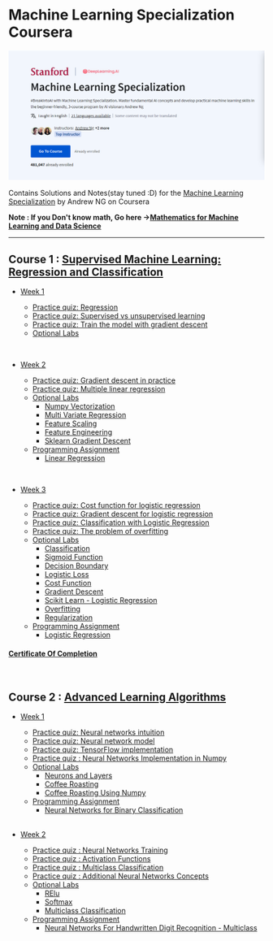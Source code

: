# Machine Learning Specialization Coursera


![](https://github.com/YourIPaddress/Machine-Learning-Specialization-by-Andrew-NG/blob/main/Resources/Screenshot%202024-09-05%20214308.png)

Contains Solutions and Notes(stay tuned :D) for the [Machine Learning Specialization](https://www.coursera.org/specializations/machine-learning-introduction/?utm_medium=coursera&utm_source=home-page&utm_campaign=mlslaunch2022IN) by Andrew NG on Coursera 

**Note : If you Don't know math, Go here ->[Mathematics for Machine Learning and Data Science](https://github.com/greyhatguy007/Mathematics-for-Machine-Learning-and-Data-Science-Specialization-Coursera)**

<hr/>

## Course 1 : [Supervised Machine Learning: Regression and Classification ](https://www.coursera.org/learn/machine-learning?specialization=machine-learning-introduction)

- [Week 1](https://github.com/greyhatguy007/Machine-Learning-Specialization-Coursera/tree/main/C1%20-%20Supervised%20Machine%20Learning%20-%20Regression%20and%20Classification/week1)

    - [Practice quiz: Regression](https://github.com/YourIPaddress/Machine-Learning-Specialization-by-Andrew-NG/tree/main/C1%20-%20Supervised%20Machine%20Learning%20-%20Regression%20and%20Classification/Week%201/2.%20Graded%20Quiz%20-%20Regression)
    - [Practice quiz: Supervised vs unsupervised learning](https://github.com/YourIPaddress/Machine-Learning-Specialization-by-Andrew-NG/tree/main/C1%20-%20Supervised%20Machine%20Learning%20-%20Regression%20and%20Classification/Week%201/1.%20Graded%20Quiz%20-%20Supervised%20Vs%20Unsupervised%20Learning)
    - [Practice quiz: Train the model with gradient descent](https://github.com/YourIPaddress/Machine-Learning-Specialization-by-Andrew-NG/tree/main/C1%20-%20Supervised%20Machine%20Learning%20-%20Regression%20and%20Classification/Week%201/3.%20Graded%20Quiz%20-%20Gradient%20Descent)
  - [Optional Labs](https://github.com/YourIPaddress/Machine-Learning-Specialization-by-Andrew-NG/tree/main/C1%20-%20Supervised%20Machine%20Learning%20-%20Regression%20and%20Classification/Week%201/Optional%20Labs)

<br/>

- [Week 2](https://github.com/YourIPaddress/Machine-Learning-Specialization-by-Andrew-NG/tree/main/C1%20-%20Supervised%20Machine%20Learning%20-%20Regression%20and%20Classification/Week%202) 

    - [Practice quiz: Gradient descent in practice](https://github.com/YourIPaddress/Machine-Learning-Specialization-by-Andrew-NG/tree/main/C1%20-%20Supervised%20Machine%20Learning%20-%20Regression%20and%20Classification/Week%202/Graded%20Quiz%20-%20Gradient%20Descent%20in%20practice)
    - [Practice quiz: Multiple linear regression](https://github.com/YourIPaddress/Machine-Learning-Specialization-by-Andrew-NG/tree/main/C1%20-%20Supervised%20Machine%20Learning%20-%20Regression%20and%20Classification/Week%202/Graded%20Quiz%20-%20Multiple%20Linear%20Regression)
    - [Optional Labs](https://github.com/YourIPaddress/Machine-Learning-Specialization-by-Andrew-NG/tree/main/C1%20-%20Supervised%20Machine%20Learning%20-%20Regression%20and%20Classification/Week%202/Optional%20Labs)
      - [Numpy Vectorization](https://github.com/YourIPaddress/Machine-Learning-Specialization-by-Andrew-NG/blob/main/C1%20-%20Supervised%20Machine%20Learning%20-%20Regression%20and%20Classification/Week%202/Optional%20Labs/C1_W2_Lab01_Python_Numpy_Vectorization_Soln.ipynb)
      - [Multi Variate Regression](https://github.com/YourIPaddress/Machine-Learning-Specialization-by-Andrew-NG/blob/main/C1%20-%20Supervised%20Machine%20Learning%20-%20Regression%20and%20Classification/Week%202/Optional%20Labs/C1_W2_Lab02_Multiple_Variable_Soln.ipynb)
      - [Feature Scaling](https://github.com/YourIPaddress/Machine-Learning-Specialization-by-Andrew-NG/blob/main/C1%20-%20Supervised%20Machine%20Learning%20-%20Regression%20and%20Classification/Week%202/Optional%20Labs/C1_W2_Lab03_Feature_Scaling_and_Learning_Rate_Soln.ipynb)
      - [Feature Engineering](https://github.com/YourIPaddress/Machine-Learning-Specialization-by-Andrew-NG/blob/main/C1%20-%20Supervised%20Machine%20Learning%20-%20Regression%20and%20Classification/Week%202/Optional%20Labs/C1_W2_Lab04_FeatEng_PolyReg_Soln.ipynb)
      - [Sklearn Gradient Descent](https://github.com/YourIPaddress/Machine-Learning-Specialization-by-Andrew-NG/blob/main/C1%20-%20Supervised%20Machine%20Learning%20-%20Regression%20and%20Classification/Week%202/Optional%20Labs/C1_W2_Lab05_Sklearn_GD_Soln.ipynb)
    - [Programming Assignment](https://github.com/YourIPaddress/Machine-Learning-Specialization-by-Andrew-NG/tree/main/C1%20-%20Supervised%20Machine%20Learning%20-%20Regression%20and%20Classification/Week%202/C1W2A1)
      - [Linear Regression](https://github.com/YourIPaddress/Machine-Learning-Specialization-by-Andrew-NG/blob/main/C1%20-%20Supervised%20Machine%20Learning%20-%20Regression%20and%20Classification/Week%202/Optional%20Labs/C1_W2_Linear_Regression.ipynb)

<br/>

- [Week 3](https://github.com/YourIPaddress/Machine-Learning-Specialization-by-Andrew-NG/tree/main/C1%20-%20Supervised%20Machine%20Learning%20-%20Regression%20and%20Classification/Week%203)

    - [Practice quiz: Cost function for logistic regression](https://github.com/YourIPaddress/Machine-Learning-Specialization-by-Andrew-NG/tree/main/C1%20-%20Supervised%20Machine%20Learning%20-%20Regression%20and%20Classification/Week%203/Graded%20Quiz%20-%20Cost%20function%20for%20logistic%20regression)
    - [Practice quiz: Gradient descent for logistic regression](https://github.com/YourIPaddress/Machine-Learning-Specialization-by-Andrew-NG/tree/main/C1%20-%20Supervised%20Machine%20Learning%20-%20Regression%20and%20Classification/Week%203/Graded%20Quiz%20-%20Gradient%20Descent%20for%20logistic%20regression)
    - [Practice quiz: Classification with Logistic Regression](https://github.com/YourIPaddress/Machine-Learning-Specialization-by-Andrew-NG/tree/main/C1%20-%20Supervised%20Machine%20Learning%20-%20Regression%20and%20Classification/Week%203/Graded%20Quiz%20-%20Classification%20with%20logistic%20regression)
    - [Practice quiz: The problem of overfitting](https://github.com/YourIPaddress/Machine-Learning-Specialization-by-Andrew-NG/tree/main/C1%20-%20Supervised%20Machine%20Learning%20-%20Regression%20and%20Classification/Week%203/Graded%20Quiz%20-%20The%20problem%20of%20overfitting)
    - [Optional Labs](https://github.com/YourIPaddress/Machine-Learning-Specialization-by-Andrew-NG/tree/main/C1%20-%20Supervised%20Machine%20Learning%20-%20Regression%20and%20Classification/Week%203/Optional%20Labs)
        - [Classification](https://github.com/YourIPaddress/Machine-Learning-Specialization-by-Andrew-NG/blob/main/C1%20-%20Supervised%20Machine%20Learning%20-%20Regression%20and%20Classification/Week%203/Optional%20Labs/C1_W3_Lab01_Classification_Soln.ipynb)
        - [Sigmoid Function](https://github.com/YourIPaddress/Machine-Learning-Specialization-by-Andrew-NG/blob/main/C1%20-%20Supervised%20Machine%20Learning%20-%20Regression%20and%20Classification/Week%203/Optional%20Labs/C1_W3_Lab02_Sigmoid_function_Soln.ipynb)
        - [Decision Boundary](https://github.com/YourIPaddress/Machine-Learning-Specialization-by-Andrew-NG/blob/main/C1%20-%20Supervised%20Machine%20Learning%20-%20Regression%20and%20Classification/Week%203/Optional%20Labs/C1_W3_Lab03_Decision_Boundary_Soln.ipynb)
        - [Logistic Loss](https://github.com/YourIPaddress/Machine-Learning-Specialization-by-Andrew-NG/blob/main/C1%20-%20Supervised%20Machine%20Learning%20-%20Regression%20and%20Classification/Week%203/Optional%20Labs/C1_W3_Lab04_LogisticLoss_Soln.ipynb)
        - [Cost Function](https://github.com/YourIPaddress/Machine-Learning-Specialization-by-Andrew-NG/blob/main/C1%20-%20Supervised%20Machine%20Learning%20-%20Regression%20and%20Classification/Week%203/Optional%20Labs/C1_W3_Lab05_Cost_Function_Soln.ipynb)
        - [Gradient Descent](https://github.com/YourIPaddress/Machine-Learning-Specialization-by-Andrew-NG/blob/main/C1%20-%20Supervised%20Machine%20Learning%20-%20Regression%20and%20Classification/Week%203/Optional%20Labs/C1_W3_Lab06_Gradient_Descent_Soln.ipynb)
        - [Scikit Learn - Logistic Regression](https://github.com/YourIPaddress/Machine-Learning-Specialization-by-Andrew-NG/blob/main/C1%20-%20Supervised%20Machine%20Learning%20-%20Regression%20and%20Classification/Week%203/Optional%20Labs/C1_W3_Lab07_Scikit_Learn_Soln.ipynb)
        - [Overfitting](https://github.com/YourIPaddress/Machine-Learning-Specialization-by-Andrew-NG/blob/main/C1%20-%20Supervised%20Machine%20Learning%20-%20Regression%20and%20Classification/Week%203/Optional%20Labs/C1_W3_Lab08_Overfitting_Soln.ipynb)
        - [Regularization](https://github.com/YourIPaddress/Machine-Learning-Specialization-by-Andrew-NG/blob/main/C1%20-%20Supervised%20Machine%20Learning%20-%20Regression%20and%20Classification/Week%203/Optional%20Labs/C1_W3_Lab08_Overfitting_Soln.ipynb)
    - [Programming Assignment](https://github.com/YourIPaddress/Machine-Learning-Specialization-by-Andrew-NG/tree/main/C1%20-%20Supervised%20Machine%20Learning%20-%20Regression%20and%20Classification/Week%203/C1W3A1)
      - [Logistic Regression](https://github.com/YourIPaddress/Machine-Learning-Specialization-by-Andrew-NG/blob/main/C1%20-%20Supervised%20Machine%20Learning%20-%20Regression%20and%20Classification/Week%203/C1W3A1/C1_W3_Logistic_Regression.ipynb)

#### [Certificate Of Completion](https://coursera.org/share/bd8b1509ac9f33d740ddc706613571c8)

<br/>

## Course 2 : [Advanced Learning Algorithms](https://www.coursera.org/learn/advanced-learning-algorithms?specialization=machine-learning-introduction)

- [Week 1](https://github.com/YourIPaddress/Machine-Learning-Specialization-by-Andrew-NG/tree/main/C2%20-%20Advanced%20Learning%20Algorithms/Week%201)
    - [Practice quiz: Neural networks intuition](https://github.com/YourIPaddress/Machine-Learning-Specialization-by-Andrew-NG/tree/main/C2%20-%20Advanced%20Learning%20Algorithms/Week%201/Graded%20Quiz%20-%20Neural%20Network%20intuition)
    - [Practice quiz: Neural network model](https://github.com/YourIPaddress/Machine-Learning-Specialization-by-Andrew-NG/tree/main/C2%20-%20Advanced%20Learning%20Algorithms/Week%201/Graded%20Quiz%20-%20Neural%20Network%20Model)
    - [Practice quiz: TensorFlow implementation](https://github.com/YourIPaddress/Machine-Learning-Specialization-by-Andrew-NG/tree/main/C2%20-%20Advanced%20Learning%20Algorithms/Week%201/Graded%20Quiz%20-%20Tensorflow%20Implementation)
    - [Practice quiz : Neural Networks Implementation in Numpy](https://github.com/YourIPaddress/Machine-Learning-Specialization-by-Andrew-NG/tree/main/C2%20-%20Advanced%20Learning%20Algorithms/Week%201/Graded%20Quiz%20-%20Neural%20network%20implementation%20in%20python)
    - [Optional Labs](https://github.com/YourIPaddress/Machine-Learning-Specialization-by-Andrew-NG/tree/main/C2%20-%20Advanced%20Learning%20Algorithms/Week%201/Optional%20Labs)
      - [Neurons and Layers](https://github.com/YourIPaddress/Machine-Learning-Specialization-by-Andrew-NG/blob/main/C2%20-%20Advanced%20Learning%20Algorithms/Week%201/Optional%20Labs/C2_W1_Lab01_Neurons_and_Layers.ipynb)
      - [Coffee Roasting](https://github.com/YourIPaddress/Machine-Learning-Specialization-by-Andrew-NG/blob/main/C2%20-%20Advanced%20Learning%20Algorithms/Week%201/Optional%20Labs/C2_W1_Lab02_CoffeeRoasting_TF.ipynb)
      - [Coffee Roasting Using Numpy](https://github.com/YourIPaddress/Machine-Learning-Specialization-by-Andrew-NG/blob/main/C2%20-%20Advanced%20Learning%20Algorithms/Week%201/Optional%20Labs/C2_W1_Lab03_CoffeeRoasting_Numpy.ipynb)
    - [Programming Assignment](https://github.com/YourIPaddress/Machine-Learning-Specialization-by-Andrew-NG/tree/main/C2%20-%20Advanced%20Learning%20Algorithms/Week%201/C2W1A1)
      - [Neural Networks for Binary Classification](https://github.com/YourIPaddress/Machine-Learning-Specialization-by-Andrew-NG/blob/main/C2%20-%20Advanced%20Learning%20Algorithms/Week%201/C2W1A1/C2_W1_Assignment.ipynb)
  

  <br/>

- [Week 2](https://github.com/YourIPaddress/Machine-Learning-Specialization-by-Andrew-NG/tree/main/C2%20-%20Advanced%20Learning%20Algorithms/Week%202)
    - [Practice quiz : Neural Networks Training](https://github.com/YourIPaddress/Machine-Learning-Specialization-by-Andrew-NG/tree/main/C2%20-%20Advanced%20Learning%20Algorithms/Week%202/Graded%20Quiz%20-%20Neural%20Network%20training)
    - [Practice quiz : Activation Functions](https://github.com/YourIPaddress/Machine-Learning-Specialization-by-Andrew-NG/tree/main/C2%20-%20Advanced%20Learning%20Algorithms/Week%202/Graded%20Quiz%20-%20Activation%20functions)
    - [Practice quiz : Multiclass Classification](https://github.com/YourIPaddress/Machine-Learning-Specialization-by-Andrew-NG/tree/main/C2%20-%20Advanced%20Learning%20Algorithms/Week%202/Graded%20Quiz%20-%20Multiclass%20classification)
    - [Practice quiz : Additional Neural Networks Concepts](https://github.com/YourIPaddress/Machine-Learning-Specialization-by-Andrew-NG/tree/main/C2%20-%20Advanced%20Learning%20Algorithms/Week%202/Graded%20Quiz%20-%20Additional%20Neural%20Network%20Concepts)
    - [Optional Labs](https://github.com/YourIPaddress/Machine-Learning-Specialization-by-Andrew-NG/tree/main/C2%20-%20Advanced%20Learning%20Algorithms/Week%202/Optional%20Labs)
        - [RElu](https://github.com/YourIPaddress/Machine-Learning-Specialization-by-Andrew-NG/blob/main/C2%20-%20Advanced%20Learning%20Algorithms/Week%202/Optional%20Labs/C2_W2_Relu.ipynb)
        - [Softmax](https://github.com/YourIPaddress/Machine-Learning-Specialization-by-Andrew-NG/blob/main/C2%20-%20Advanced%20Learning%20Algorithms/Week%202/Optional%20Labs/C2_W2_SoftMax.ipynb)
        - [Multiclass Classification](https://github.com/YourIPaddress/Machine-Learning-Specialization-by-Andrew-NG/blob/main/C2%20-%20Advanced%20Learning%20Algorithms/Week%202/Optional%20Labs/C2_W2_Multiclass_TF.ipynb)
    - [Programming Assignment](https://github.com/YourIPaddress/Machine-Learning-Specialization-by-Andrew-NG/tree/main/C2%20-%20Advanced%20Learning%20Algorithms/Week%202/C2W2A1)
      - [Neural Networks For Handwritten Digit Recognition - Multiclass](https://github.com/YourIPaddress/Machine-Learning-Specialization-by-Andrew-NG/blob/main/C2%20-%20Advanced%20Learning%20Algorithms/Week%202/C2W2A1/C2_W2_Assignment.ipynb)
    

<br/>
